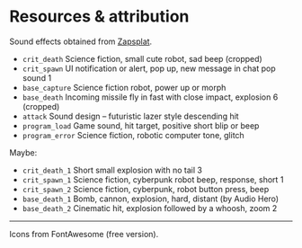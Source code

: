 # Resources & attribution

Sound effects obtained from [Zapsplat](https://www.zapsplat.com).

- `crit_death` Science fiction, small cute robot, sad beep (cropped)
- `crit_spawn` UI notification or alert, pop up, new message in chat pop sound 1
- `base_capture` Science fiction robot, power up or morph
- `base_death` Incoming missile fly in fast with close impact, explosion 6 (cropped)
- `attack` Sound design – futuristic lazer style descending hit
- `program_load` Game sound, hit target, positive short blip or beep
- `program_error` Science fiction, robotic computer tone, glitch

Maybe:

- `crit_death_1` Short small explosion with no tail 3
- `crit_spawn_1` Science fiction, cyberpunk robot beep, response, short 1
- `crit_spawn_2` Science fiction, cyberpunk, robot button press, beep
- `base_death_1` Bomb, cannon, explosion, hard, distant (by Audio Hero)
- `base_death_2` Cinematic hit, explosion followed by a whoosh, zoom 2

---

Icons from FontAwesome (free version).
